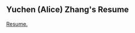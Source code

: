 ## Yuchen (Alice) Zhang's Resume

<a href="../files/Resume_Yuchen Zhang_Penn.pdf" target="_blank">Resume.</a>
